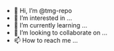 - 👋 Hi, I’m @tmg-repo
- 👀 I’m interested in ...
- 🌱 I’m currently learning ...
- 💞️ I’m looking to collaborate on ...
- 📫 How to reach me ...

<!---
tmg-repo/tmg-repo is a ✨ special ✨ repository because its `README.md` (this file) appears on your GitHub profile.
You can click the Preview link to take a look at your changes.
--->
